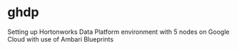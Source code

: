 # ghdp
Setting up Hortonworks Data Platform environment with 5 nodes on Google Cloud with use of Ambari Blueprints
